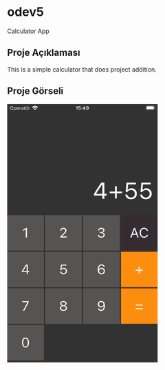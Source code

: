 # odev5

Calculator App

## Proje Açıklaması

This is a simple calculator that does project addition.

## Proje Görseli

<img src="project_image.png" width="350" height="600">

